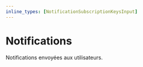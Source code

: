 ```yaml
---
inline_types: [NotificationSubscriptionKeysInput]
---
```


# Notifications

Notifications envoyées aux utilisateurs.

